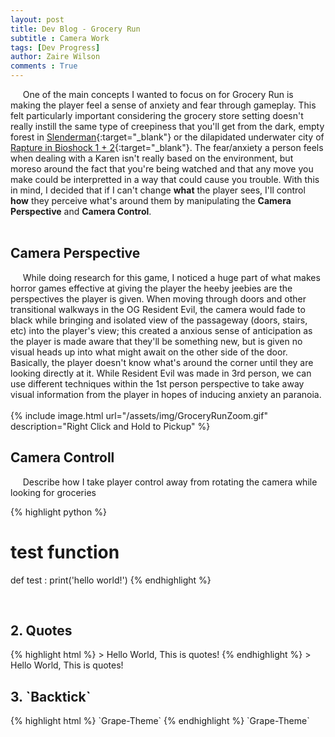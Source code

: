 ```yaml
---
layout: post
title: Dev Blog - Grocery Run
subtitle : Camera Work
tags: [Dev Progress]
author: Zaire Wilson
comments : True
---
```


&nbsp;&nbsp;&nbsp;&nbsp;&nbsp;One of the main concepts I wanted to focus on for Grocery Run is making the player feel a sense of anxiety and fear through gameplay. This felt particularly important considering the grocery store setting doesn't really instill the same type of creepiness that you'll get from the dark, empty forest in [Slenderman](https://www.youtube.com/watch?v=07Be7v_9qD8&ab_channel=Markiplier){:target="_blank"} or the dilapidated underwater city of [Rapture in Bioshock 1 + 2](https://www.eurogamer.net/the-genius-of-rapture){:target="_blank"}. The fear/anxiety a person feels when dealing with a Karen isn't really based on the environment, but moreso around the fact that you're being watched and that any move you make could be interpretted in a way that could cause you trouble. With this in mind, I decided that if I can't change **what** the player sees, I'll control **how** they perceive what's around them by manipulating the **Camera Perspective** and **Camera Control**. 
<br>
<br>

<h2>Camera Perspective</h2>
&nbsp;&nbsp;&nbsp;&nbsp;&nbsp;While doing research for this game, I noticed a huge part of what makes horror games effective at giving the player the heeby jeebies are the perspectives the player is given. When moving through doors and other transitional walkways in the OG Resident Evil, the camera would fade to black while bringing and isolated view of the passageway (doors, stairs, etc) into the player's view; this created a anxious sense of anticipation as the player is made aware that they'll be something new, but is given no visual heads up into what might await on the other side of the door. Basically, the player doesn't know what's around the corner until they are looking directly at it. While Resident Evil was made in 3rd person, we can use different techniques within the 1st person perspective to take away visual information from the player in hopes of inducing anxiety an paranoia. 
<br>
<br>
{% include image.html url="/assets/img/GroceryRunZoom.gif" description="Right Click and Hold to Pickup" %}
<h2>Camera Controll</h2>
&nbsp;&nbsp;&nbsp;&nbsp;&nbsp;Describe how I take player control away from rotating the camera while looking for groceries

{% highlight python %}
# test function
def test :
    print('hello world!')
{% endhighlight %}

<br>

<h2>2. Quotes</h2>
{% highlight html %}
> Hello World, This is quotes!
{% endhighlight %}
> Hello World, This is quotes!

<br>

<h2>3. `Backtick`</h2>
{% highlight html %}
`Grape-Theme`
{% endhighlight %}
`Grape-Theme`

